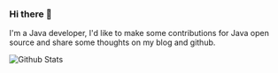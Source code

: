 ### Hi there 👋

I'm a Java developer, I'd like to make some contributions for Java open source and share some thoughts on my blog and github.

![Github Stats](https://github-readme-stats.vercel.app/api?username=shiyindaxiaojie&show_icons=true&theme=white)

<!--
**shiyindaxiaojie/shiyindaxiaojie** is a ✨ _special_ ✨ repository because its `README.md` (this file) appears on your GitHub profile.

Here are some ideas to get you started:

- 🔭 I’m currently working on ...
- 🌱 I’m currently learning ...
- 👯 I’m looking to collaborate on ...
- 🤔 I’m looking for help with ...
- 💬 Ask me about ...
- 📫 How to reach me: ...
- 😄 Pronouns: ...
- ⚡ Fun fact: ...
-->
